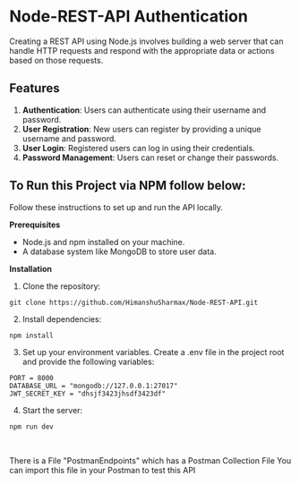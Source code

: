 # Node-REST-API Authentication
Creating a REST API using Node.js involves building a web server that can handle HTTP requests and respond with the appropriate data or actions based on those requests.

## Features

1. **Authentication**: Users can authenticate using their username and password.
2. **User Registration**: New users can register by providing a unique username and password.
3. **User Login**: Registered users can log in using their credentials.
4. **Password Management**: Users can reset or change their passwords.

<h2> To Run this Project via NPM follow below: </h2>
Follow these instructions to set up and run the API locally.

<b>Prerequisites</b>
- Node.js and npm installed on your machine.
- A database system like MongoDB to store user data.

<b>Installation</b>
1. Clone the repository:

```
git clone https://github.com/HimanshuSharmax/Node-REST-API.git
```

2. Install dependencies:

```
npm install
```

3. Set up your environment variables. Create a .env file in the project root and provide the following variables:

```
PORT = 8000
DATABASE_URL = "mongodb://127.0.0.1:27017"
JWT_SECRET_KEY = "dhsjf3423jhsdf3423df"
```

4. Start the server:

```
npm run dev
```

<br>

There is a File "PostmanEndpoints" which has a Postman Collection File You can import this file in your Postman to test this API
